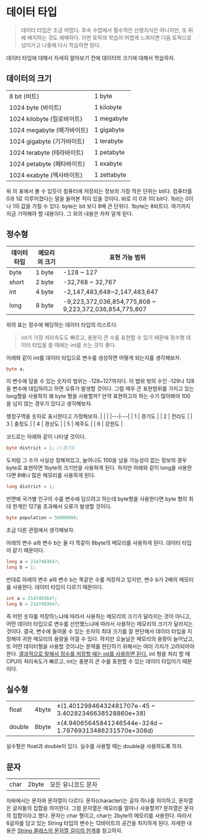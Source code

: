 # 데이터 타입
> 데이터 타입은 조금 어렵다. 후속 수업에서 필수적인 선행지식은 아니지만, 또 뒤에 배치하는 것도 애매하다. 이번 토픽의 학습이 어렵게 느껴지면 다음 토픽으로 넘어가고 나중에 다시 학습하면 된다.

데이터 타입에 대해서 자세히 알아보기 전에 데이터의 크기에 대해서 학습하자.
## 데이터의 크기
|||
|---|---|
| 8 bit (비트) | 1 byte |
| 1024 byte (바이트) | 	1 kilobyte |
| 1024 kilobyte (킬로바이트) | 1 megabyte |
| 1024 megabyte (메가바이트) | 1 gigabyte |
| 1024 gigabyte (기가바이트) | 1 terabyte |
| 1024 terabyte (테라바이트) | 1 petabyte |
| 1024 petabyte (페타바이트) | 1 exabyte |
| 1024 exabyte (엑사바이트) | 1 zettabyte |

위 의 표에서 볼 수 있듯이 컴퓨터에 저장되는 정보의 가장 작은 단위는 bit다. 컴퓨터를 0과 1로 이루어졌다는 말을 들어본 적이 있을 것이다. 바로 이 0과 1이 bit다. 1bit는 0이나 1의 값을 가질 수 있다. byte는 bit 보다 8배 큰 단위다. 1byte는 8비트다. 여기까지 지금 기억해야 할 내용이다. 그 외의 내용은 차차 알게 된다. 

## 정수형
| 데이터 타입 | 메모리의 크기 | 표현 가능 범위 |
|---|---|---|
| byte | 1 byte | -128 ~ 127 |
| short | 2 byte | -32,768 ~ 32,767 |
| int | 4 byte | -2,147,483,648~2,147,483,647 |
| long | 8 byte | -9,223,372,036,854,775,808 ~ 9,223,372,036,854,775,807 |

위의 표는 정수에 해당하는 데이터 타입의 리스트다.
> int가 가장 처리속도도 빠르고, 충분히 큰 수를 표현할 수 있기 때문에 정수형 데이터 타입을 쓸 때에는 int를 쓰는 것이 좋다.

아래와 같이 int를 데이터 타입으로 변수를 생성하면 어떻게 되는지를 생각해보자.
``` java
byte a;
```
이 변수에 담을 수 있는 숫자의 범위는 -128~127까지다. 이 범위 밖의 수인 -129나 128을 변수에 대입하려고 하면 오류가 발생할 것이다. 그럼 매우 큰 표현범위를 가지고 있는 long형을 사용하지 왜 byte 형을 사용할까? 만약 표현하고자 하는 수가 많아봐야 100을 넘지 않는 경우가 있다고 생각해보자.

행정구역을 숫자로 표시한다고 가정해보자.
| | |
|---|---|
| 1 | 경기도 |
| 2 | 전라도 |
| 3 | 충청도 |
| 4 | 경상도 |
| 5 | 제주도 |
| 6 | 강원도 |

코드로는 아래와 같이 나타낼 것이다.
``` java
byte district = 1; //경기도
```
도처럼 그 수가 사실상 정해져있고, 늘어나도 100을 넘을 가능성이 없는 정보의 경우 byte로 표현하면 1byte의 크기만을 사용하게 된다. 하지만 아래와 같이 long을 사용한다면 8배나 많은 메모리를 사용하게 된다.
``` java
long district = 1;
```
반면에 국가별 인구의 수를 변수에 담으려고 하는데 byte형을 사용한다면 byte 형의 최대 한계인 127을 초과해서 오류가 발생할 것이다.
``` java
byte population = 50000000;
```
조금 다른 관점에서 생각해보자. 

아래의 변수 a와 변수 b는 둘 다 똑같이 8byte의 메모리를 사용하게 된다. 데이터 타입이 같기 때문이다.
``` java
long a = 2147483647;
long b = 1;
```
반대로 아래의 변수 a와 변수 b는 똑같은 수를 저장하고 있지만, 변수 b가 2배의 메모리를 사용한다. 데이터 타입이 다르기 때문이다.
``` java
int a = 2147483647;
long b = 2147483647;
```
즉 어떤 숫자를 저장하느냐에 따라서 사용하는 메모리의 크기가 달라지는 것이 아니고, 어떤 데이터 타입으로 변수를 선언했느냐에 따라서 사용하는 메모리의 크기가 달라지는 것이다. 결국, 변수에 들어올 수 있는 숫자의 최대 크기를 잘 판단해서 데이터 타입을 지정해야 귀한 메모리의 용량을 아낄 수 있다. 하지만 오늘날은 메모리의 용량이 늘어났고, 또 어떤 데이터형을 사용할 것이냐는 문제를 판단하기 위해서는 여러 가지가 고려되어야 한다. <u>결과적으로 말해서 정수를 저장할 때는 int를 사용하면 된다.</u> int 형을 처리 할 때 CPU의 처리속도가 빠르고, int는 충분히 큰 수를 표현할 수 있는 데이터 타입이기 때문이다.

## 실수형
| | | |
|---|---|---|
| float | 4byte | ±(1.40129846432481707e-45 ~ 3.40282346638528860e+38) |
| double | 8byte | ±(4.94065645841246544e-324d ~ 1.79769313486231570e+308d) |

실수형은 float과 double이 있다. 실수를 사용할 때는 double을 사용하도록 하자.

## 문자
| | | |
|---|---|---|
| char | 2byte | 모든 유니코드 문자 |

자바에서는 문자와 문자열이 다르다. 문자(character)는 글자 하나를 의미하고, 문자열은 글자들의 집합을 의미한다. 그럼 문자열은 메모리를 얼마나 사용할까? 문자열은 문자의 집합이라고 했다. 문자는 char 형이고, char는 2byte의 메모리를 사용한다. 따라서 6글자를 담고 있는 String 타입의 변수는 12바이트의 공간을 차지하게 된다. 자세한 내용은 [String 클래스의 문자열 길이의 한계](https://javacan.tistory.com/43)를 참고하자.
